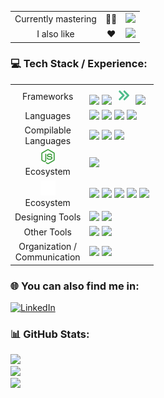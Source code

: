 <table>
	<tr valign="middle" align="center">
		<td>Currently mastering</td>
		<td>💪🏻</td>
		<td><img src="https://img.shields.io/badge/vuejs-%2335495e.svg?style=for-the-badge&logo=vuedotjs&logoColor=%234FC08D"></td>
	</tr>
	<tr valign="middle" align="center">
		<td>I also like</td>
		<td>❤️</td>
		<td><img src="https://img.shields.io/badge/svelte-%23f1413d.svg?style=for-the-badge&logo=svelte&logoColor=white"></td>
	</tr>
</table>

### 💻 Tech Stack / Experience:

<table>
	<tr>
		<td align="center">Frameworks</td>
		<td>
			<img src="https://img.shields.io/badge/vuejs-%2335495e.svg?style=for-the-badge&logo=vuedotjs&logoColor=%234FC08D">
			<img src="https://img.shields.io/badge/svelte-%23f1413d.svg?style=for-the-badge&logo=svelte&logoColor=white">
			<svg xmlns="http://www.w3.org/2000/svg" height="30" viewBox="0 0 24 24" stroke-width="2.5" stroke="#4ebc8b" stroke-linecap="round" stroke-linejoin="round" fill="none"><path stroke="none" d="M0 0h24v24H0z"/><polyline points="7 7 12 12 7 17" /><polyline points="13 7 18 12 13 17" /></svg>
			<img src="https://img.shields.io/badge/react-%2320232a.svg?style=for-the-badge&logo=react&logoColor=%2361DAFB">
		</td>
	</tr>
	<tr>
		<td align="center">Languages</td>
		<td>
			<img src="https://img.shields.io/badge/html5-%23E34F26.svg?style=for-the-badge&logo=html5&logoColor=white">
			<img src="https://img.shields.io/badge/css3-%231572B6.svg?style=for-the-badge&logo=css3&logoColor=white">
			<img src="https://img.shields.io/badge/javascript-%23323330.svg?style=for-the-badge&logo=javascript&logoColor=%23F7DF1E">
			<img src="https://img.shields.io/badge/php-%23777BB4.svg?style=for-the-badge&logo=php&logoColor=white">
		</td>
	</tr>
	<tr>
		<td align="center">Compilable<br>Languages</td>
		<td>
			<img src="https://img.shields.io/badge/SASS-hotpink.svg?style=for-the-badge&logo=SASS&logoColor=white">
			<img src="https://img.shields.io/badge/less-2B4C80?style=for-the-badge&logo=less&logoColor=white">
			<img src="https://img.shields.io/badge/Pug-FFF?style=for-the-badge&logo=pug&logoColor=A86454">
		</td>
	</tr>
	<tr>
		<td align="center">
			<img height="24" src="/ico-nodejs.svg">
			<br>
			Ecosystem
		</td>
		<td>
			<img src="https://img.shields.io/badge/GULP-%23CF4647.svg?style=for-the-badge&logo=gulp&logoColor=white">
		</td>
	</tr>
	<tr>
		<td align="center">
			<img height="24" src="/ico-wordpress.svg">
			<br>
			Ecosystem
		</td>
		<td>
			<img src="https://img.shields.io/badge/apache-%23D42029.svg?style=for-the-badge&logo=apache&logoColor=white">
			<img src="https://img.shields.io/badge/nginx-%23009639.svg?style=for-the-badge&logo=nginx&logoColor=white">
			<img src="https://img.shields.io/badge/mysql-%2300f.svg?style=for-the-badge&logo=mysql&logoColor=white">
			<img src="https://img.shields.io/badge/docker-%230db7ed.svg?style=for-the-badge&logo=docker&logoColor=white">
			<img src="https://img.shields.io/badge/Linux-FCC624?style=for-the-badge&logo=linux&logoColor=black">
		</td>
	</tr>
	<tr>
		<td align="center">
			Designing Tools
		</td>
		<td>
			<img src="https://img.shields.io/badge/figma-%23F24E1E.svg?style=for-the-badge&logo=figma&logoColor=white">
			<img src="https://img.shields.io/badge/Adobe%20XD-470137?style=for-the-badge&logo=Adobe%20XD&logoColor=#FF61F6">
		</td>
	</tr>
	<tr>
		<td align="center">
			Other Tools
		</td>
		<td>
			<img src="https://img.shields.io/badge/firebase-%23039BE5.svg?style=for-the-badge&logo=firebase">
			<img src="https://img.shields.io/badge/tailwindcss-%2338B2AC.svg?style=for-the-badge&logo=tailwind-css&logoColor=white">
		</td>
	</tr>
	<tr>
		<td align="center">
			Organization /<br> Communication
		</td>
		<td>
			<img src="https://img.shields.io/badge/jira-%230A0FFF.svg?style=for-the-badge&logo=jira&logoColor=white">
			<img src="https://img.shields.io/badge/Notion-%23000000.svg?style=for-the-badge&logo=notion&logoColor=white">
		</td>
	</tr>
</table>

### 🌐 You can also find me in:
[![LinkedIn](https://img.shields.io/badge/LinkedIn-%230077B5.svg?style=for-the-badge&logo=linkedin&logoColor=white)](https://linkedin.com/in/vodolazskyi)

### 📊 GitHub Stats:
![](https://github-readme-stats.vercel.app/api?username=ArkadiiVodolazskyi&theme=tokyonight&hide_border=true&include_all_commits=false&count_private=false)<br/>
![](https://github-readme-streak-stats.herokuapp.com/?user=ArkadiiVodolazskyi&theme=tokyonight&hide_border=true)<br/>
![](https://github-readme-stats.vercel.app/api/top-langs/?username=ArkadiiVodolazskyi&theme=tokyonight&hide_border=true&include_all_commits=false&count_private=false&layout=compact)
